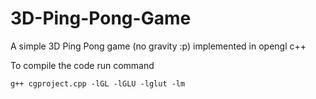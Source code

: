 # 3D-Ping-Pong-Game
A simple 3D Ping Pong game (no gravity :p) implemented in opengl c++

To compile the code run command

`g++ cgproject.cpp -lGL -lGLU -lglut -lm`
